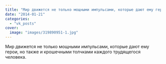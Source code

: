 ```yaml
---
title: "Мир движется не только мощными импульсами, которые дают ему герои, но также и крошечными толчками ка..."
date: "2014-01-21"
categories: 
  - "vk_posts"
cover:
  image: "images/319890951-1.jpg"
---
```


Мир движется не только мощными импульсами, которые дают ему герои, но также и крошечными толчками каждого трудящегося человека.

